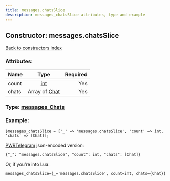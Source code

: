 ```yaml
---
title: messages.chatsSlice
description: messages_chatsSlice attributes, type and example
---
```

## Constructor: messages.chatsSlice  
[Back to constructors index](index.md)



### Attributes:

| Name     |    Type       | Required |
|----------|:-------------:|---------:|
|count|[int](../types/int.md) | Yes|
|chats|Array of [Chat](../types/Chat.md) | Yes|



### Type: [messages\_Chats](../types/messages_Chats.md)


### Example:

```
$messages_chatsSlice = ['_' => 'messages.chatsSlice', 'count' => int, 'chats' => [Chat]];
```  

[PWRTelegram](https://pwrtelegram.xyz) json-encoded version:

```
{"_": "messages.chatsSlice", "count": int, "chats": [Chat]}
```


Or, if you're into Lua:  


```
messages_chatsSlice={_='messages.chatsSlice', count=int, chats={Chat}}

```


